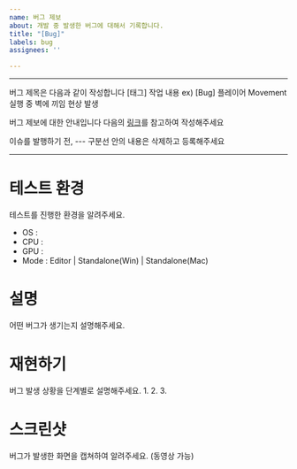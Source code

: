 ```yaml
---
name: 버그 제보
about: 개발 중 발생한 버그에 대해서 기록합니다.
title: "[Bug]"
labels: bug
assignees: ''

---
```

---

버그 제목은 다음과 같이 작성합니다
[태그] 작업 내용
ex) [Bug] 플레이어 Movement 실행 중 벽에 끼임 현상 발생

버그 제보에 대한 안내입니다
다음의 [링크](https://docs.google.com/document/d/1yVqIAEy9-e0qFmxkUpJXM3pcmbIKL2ZTVfAsqc2bhik/edit#heading=h.nh6o3aliqwg3)를 참고하여 작성해주세요

이슈를 발행하기 전, --- 구분선 안의 내용은 삭제하고 등록해주세요

---

# 테스트 환경
테스트를 진행한 환경을 알려주세요.
- OS :
- CPU :
- GPU :
- Mode : Editor | Standalone(Win) | Standalone(Mac)

# 설명
어떤 버그가 생기는지 설명해주세요.

# 재현하기
버그 발생 상황을 단계별로 설명해주세요.
1. 
2.
3.

# 스크린샷
버그가 발생한 화면을 캡쳐하여 알려주세요. (동영상 가능)